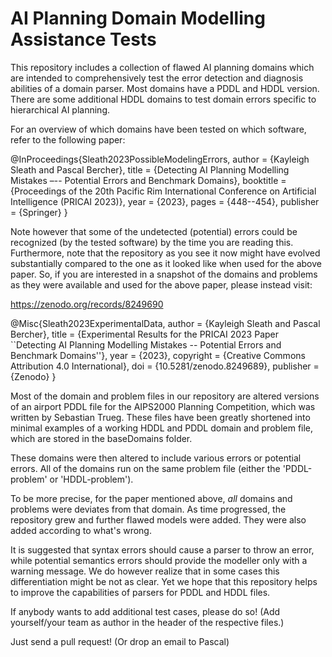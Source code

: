 # AI Planning Domain Modelling Assistance Tests

This repository includes a collection of flawed AI planning domains which are intended to comprehensively test the error detection and diagnosis abilities of a domain parser. Most domains have a PDDL and HDDL version. There are some additional HDDL domains to test domain errors specific to hierarchical AI planning. 

For an overview of which domains have been tested on which software, refer to the following paper:

@InProceedings{Sleath2023PossibleModelingErrors,
  author     = {Kayleigh Sleath and Pascal Bercher},
  title      = {Detecting AI Planning Modelling Mistakes –-- Potential Errors and Benchmark Domains},
  booktitle  = {Proceedings of the 20th Pacific Rim International Conference on Artificial Intelligence (PRICAI 2023)},
  year       = {2023},
  pages      = {448--454},
  publisher  = {Springer}
}

Note however that some of the undetected (potential) errors could be recognized (by the tested software) by the time you are reading this. Furthermore, note that the repository as you see it now might have evolved substantially compared to the one as it looked like when used for the above paper. So, if you are interested in a snapshot of the domains and problems as they were available and used for the above paper, please instead visit:

https://zenodo.org/records/8249690

@Misc{Sleath2023ExperimentalData,
  author       = {Kayleigh Sleath and Pascal Bercher},
  title        = {Experimental Results for the PRICAI 2023 Paper ``Detecting AI Planning Modelling Mistakes -- Potential Errors and Benchmark Domains''},
  year         = {2023},
  copyright    = {Creative Commons Attribution 4.0 International},
  doi          = {10.5281/zenodo.8249689},
  publisher    = {Zenodo}
}

Most of the domain and problem files in our repository are altered versions of an airport PDDL file for the AIPS2000 Planning Competition, which was written by Sebastian Trueg. These files have been greatly shortened into minimal examples of a working HDDL and PDDL domain and problem file, which are stored in the baseDomains folder.

These domains were then altered to include various errors or potential errors. All of the domains run on the same problem file (either the 'PDDL-problem' or 'HDDL-problem'). 

To be more precise, for the paper mentioned above, *all* domains and problems were deviates from that domain. As time progressed, the repository grew and further flawed models were added. They were also added according to what's wrong.

It is suggested that syntax errors should cause a parser to throw an error, while potential semantics errors should provide the modeller only with a warning message. We do however realize that in some cases this differentiation might be not as clear. Yet we hope that this repository helps to improve the capabilities of parsers for PDDL and HDDL files.

If anybody wants to add additional test cases, please do so! 
(Add yourself/your team as author in the header of the respective files.)

Just send a pull request! (Or drop an email to Pascal)